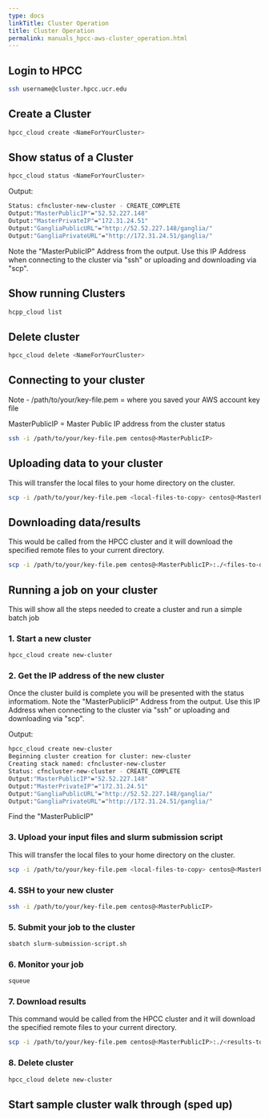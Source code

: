 ```yaml
---
type: docs
linkTitle: Cluster Operation
title: Cluster Operation
permalink: manuals_hpcc-aws-cluster_operation.html
---
```


## Login to HPCC

```bash
ssh username@cluster.hpcc.ucr.edu
```

## Create a Cluster

```bash
hpcc_cloud create <NameForYourCluster>
```

## Show status of a Cluster

```bash
hpcc_cloud status <NameForYourCluster>
```

Output:

```bash
Status: cfncluster-new-cluster - CREATE_COMPLETE                                
Output:"MasterPublicIP"="52.52.227.148"
Output:"MasterPrivateIP"="172.31.24.51"
Output:"GangliaPublicURL"="http://52.52.227.148/ganglia/"
Output:"GangliaPrivateURL"="http://172.31.24.51/ganglia/"
```

Note the "MasterPublicIP" Address from the output.
Use this IP Address when connecting to the cluster via "ssh" or uploading and downloading via "scp".

## Show running Clusters

```bash
hcpp_cloud list
```

## Delete cluster

```bash
hpcc_cloud delete <NameForYourCluster>
```

## Connecting to your cluster

Note - /path/to/your/key-file.pem = where you saved your AWS account key file

MasterPublicIP = Master Public IP address from the cluster status

```bash
ssh -i /path/to/your/key-file.pem centos@<MasterPublicIP>
```

## Uploading data to your cluster

This will transfer the local files to your home directory on the cluster.

```bash
scp -i /path/to/your/key-file.pem <local-files-to-copy> centos@<MasterPublicIP>:.
```

## Downloading data/results

This would be called from the HPCC cluster and it will download the specified remote files to your current directory.

```bash
scp -i /path/to/your/key-file.pem centos@<MasterPublicIP>:./<files-to-download> .
```

## Running a job on your cluster

This will show all the steps needed to create a cluster and run a simple batch job

### 1. Start a new cluster

```bash
hpcc_cloud create new-cluster
```

### 2. Get the IP address of the new cluster

Once the cluster build is complete you will be presented with the status informatiom.
Note the "MasterPublicIP" Address from the output.
Use this IP Address when connecting to the cluster via "ssh" or uploading and downloading via "scp".

Output:

```bash
hpcc_cloud create new-cluster
Beginning cluster creation for cluster: new-cluster
Creating stack named: cfncluster-new-cluster
Status: cfncluster-new-cluster - CREATE_COMPLETE                                
Output:"MasterPublicIP"="52.52.227.148"
Output:"MasterPrivateIP"="172.31.24.51"
Output:"GangliaPublicURL"="http://52.52.227.148/ganglia/"
Output:"GangliaPrivateURL"="http://172.31.24.51/ganglia/"
```
Find the "MasterPublicIP"

### 3. Upload your input files and slurm submission script

This will transfer the local files to your home directory on the cluster.

```bash
scp -i /path/to/your/key-file.pem <local-files-to-copy> centos@<MasterPublicIP>:.
```

### 4. SSH to your new cluster

```bash
ssh -i /path/to/your/key-file.pem centos@<MasterPublicIP>
```

### 5. Submit your job to the cluster

```bash
sbatch slurm-submission-script.sh
```

### 6. Monitor your job

```bash
squeue
```

### 7. Download results

This command would be called from the HPCC cluster and it will download the specified remote files to your current directory.

```bash
scp -i /path/to/your/key-file.pem centos@<MasterPublicIP>:./<results-to-download> .
```

### 8. Delete cluster

```bash
hpcc_cloud delete new-cluster 
```

## Start sample cluster walk through (sped up)

<script id="asciicast-lKXf3g9tVdJZiJVqoaDMVIvMY" src="https://asciinema.org/a/lKXf3g9tVdJZiJVqoaDMVIvMY.js" async data-autoplay="false" data-size="small" data-speed="5"></script>
